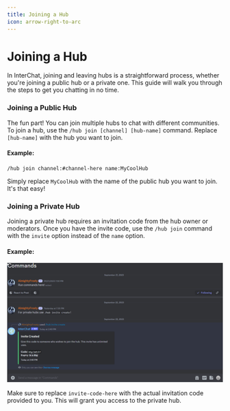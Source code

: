 ```yaml
---
title: Joining a Hub
icon: arrow-right-to-arc
---
```


# Joining a Hub

In InterChat, joining and leaving hubs is a straightforward process, whether you're joining a public hub or a private one. This guide will walk you through the steps to get you chatting in no time.

### Joining a Public Hub

The fun part! You can join multiple hubs to chat with different communities. To join a hub, use the `/hub join [channel] [hub-name]` command. Replace `[hub-name]` with the hub you want to join.

#### Example:

```
/hub join channel:#channel-here name:MyCoolHub
```

Simply replace `MyCoolHub` with the name of the public hub you want to join. It's that easy!

### Joining a Private Hub

Joining a private hub requires an invitation code from the hub owner or moderators. Once you have the invite code, use the `/hub join` command with the `invite` option instead of the `name` option.

#### Example:

![](../images/HubJoinPrivate.gif)

Make sure to replace `invite-code-here` with the actual invitation code provided to you. This will grant you access to the private hub.
